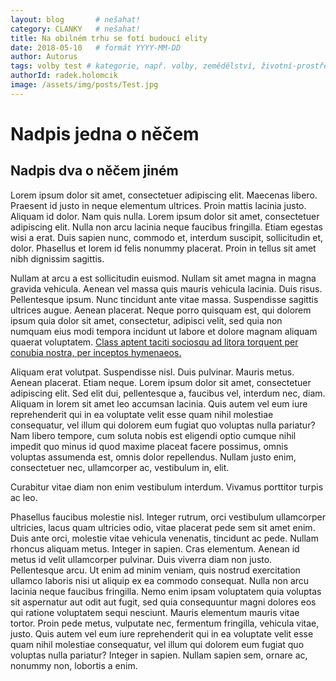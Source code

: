 ```yaml
---
layout: blog       # nešahat!
category: CLANKY   # nešahat!
title: Na obilném trhu se fotí budoucí elity
date: 2018-05-10   # formát YYYY-MM-DD
author: Autorus
tags: volby test # kategorie, např. volby, zemědělství, životní-prostředí, piráti (viz https://jihomoravsky.pirati.cz/tags/)
authorId: radek.holomcik
image: /assets/img/posts/Test.jpg
---
```

# Nadpis jedna o něčem
## Nadpis dva o něčem jiném
Lorem ipsum dolor sit amet, consectetuer adipiscing elit. Maecenas libero. Praesent id justo in neque elementum ultrices. Proin mattis lacinia justo. Aliquam id dolor. Nam quis nulla. Lorem ipsum dolor sit amet, consectetuer adipiscing elit. Nulla non arcu lacinia neque faucibus fringilla. Etiam egestas wisi a erat. Duis sapien nunc, commodo et, interdum suscipit, sollicitudin et, dolor. Phasellus et lorem id felis nonummy placerat. Proin in tellus sit amet nibh dignissim sagittis.

Nullam at arcu a est sollicitudin euismod. Nullam sit amet magna in magna gravida vehicula. Aenean vel massa quis mauris vehicula lacinia. Duis risus. Pellentesque ipsum. Nunc tincidunt ante vitae massa. Suspendisse sagittis ultrices augue. Aenean placerat. Neque porro quisquam est, qui dolorem ipsum quia dolor sit amet, consectetur, adipisci velit, sed quia non numquam eius modi tempora incidunt ut labore et dolore magnam aliquam quaerat voluptatem. [Class aptent taciti sociosqu ad litora torquent per conubia nostra, per inceptos hymenaeos.](www.pirati.cz)

Aliquam erat volutpat. Suspendisse nisl. Duis pulvinar. Mauris metus. Aenean placerat. Etiam neque. Lorem ipsum dolor sit amet, consectetuer adipiscing elit. Sed elit dui, pellentesque a, faucibus vel, interdum nec, diam. Aliquam in lorem sit amet leo accumsan lacinia. Quis autem vel eum iure reprehenderit qui in ea voluptate velit esse quam nihil molestiae consequatur, vel illum qui dolorem eum fugiat quo voluptas nulla pariatur? Nam libero tempore, cum soluta nobis est eligendi optio cumque nihil impedit quo minus id quod maxime placeat facere possimus, omnis voluptas assumenda est, omnis dolor repellendus. Nullam justo enim, consectetuer nec, ullamcorper ac, vestibulum in, elit.

Curabitur vitae diam non enim vestibulum interdum. Vivamus porttitor turpis ac leo. 

Phasellus faucibus molestie nisl. Integer rutrum, orci vestibulum ullamcorper ultricies, lacus quam ultricies odio, vitae placerat pede sem sit amet enim. Duis ante orci, molestie vitae vehicula venenatis, tincidunt ac pede. Nullam rhoncus aliquam metus. Integer in sapien. Cras elementum. Aenean id metus id velit ullamcorper pulvinar. Duis viverra diam non justo. Pellentesque arcu. Ut enim ad minim veniam, quis nostrud exercitation ullamco laboris nisi ut aliquip ex ea commodo consequat. Nulla non arcu lacinia neque faucibus fringilla. Nemo enim ipsam voluptatem quia voluptas sit aspernatur aut odit aut fugit, sed quia consequuntur magni dolores eos qui ratione voluptatem sequi nesciunt. Mauris elementum mauris vitae tortor. Proin pede metus, vulputate nec, fermentum fringilla, vehicula vitae, justo. Quis autem vel eum iure reprehenderit qui in ea voluptate velit esse quam nihil molestiae consequatur, vel illum qui dolorem eum fugiat quo voluptas nulla pariatur? Integer in sapien. Nullam sapien sem, ornare ac, nonummy non, lobortis a enim.
